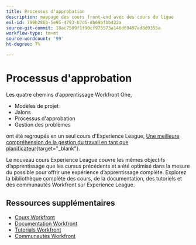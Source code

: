 ```yaml
---
title: Processus d'approbation
description: mappage des cours front-end avec des cours de ligue
exl-id: 799b286b-5e95-4793-b7d5-db69bfbb422a
source-git-commit: 18ac7509f1f90cf975573a146d69497ad8d9355a
workflow-type: tm+mt
source-wordcount: '99'
ht-degree: 7%

---
```


# Processus d&#39;approbation

Les quatre chemins d’apprentissage Workfront One,

* Modèles de projet
* Jalons
* Processus d&#39;approbation
* Gestion des problèmes

ont été regroupés en un seul cours d&#39;Experience League, [Une meilleure compréhension de la gestion du travail en tant que planificateur](https://experienceleague.adobe.com/?recommended=Workfront-U-1-2022.3.planners){target="_blank"}.

Le nouveau cours Experience League couvre les mêmes objectifs d’apprentissage que les cursus précédents et a été optimisé dans la mesure du possible pour offrir une expérience d’apprentissage complète.  Explorez la bibliothèque complète des cours, de la documentation, des tutoriels et des communautés Workfront sur Experience League.

## Ressources supplémentaires

* [Cours Workfront](https://experienceleague.adobe.com/?lang=en&amp;Solution=Workfront#courses)
* [Documentation Workfront](https://experienceleague.adobe.com/docs/workfront.html)
* [Tutorials Workfront](https://experienceleague.adobe.com/docs/workfront-learn/tutorials-workfront/home.html)
* [Communautés Workfront](https://experienceleaguecommunities.adobe.com/t5/workfront/ct-p/workfront)
